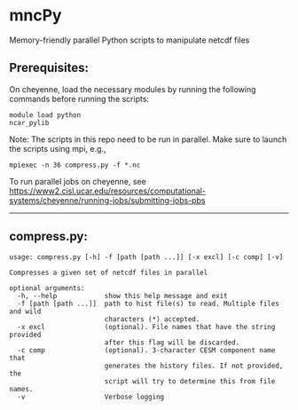# mncPy
Memory-friendly parallel Python scripts to manipulate netcdf files

## Prerequisites:

On cheyenne, load the necessary modules by running the following commands before running the scripts:
```
module load python
ncar_pylib
```

Note: The scripts in this repo need to be run in parallel. Make sure to launch the scripts using mpi, e.g.,

```
mpiexec -n 36 compress.py -f *.nc
```

To run parallel jobs on cheyenne, see https://www2.cisl.ucar.edu/resources/computational-systems/cheyenne/running-jobs/submitting-jobs-pbs


------------

## compress.py:
```
usage: compress.py [-h] -f [path [path ...]] [-x excl] [-c comp] [-v]

Compresses a given set of netcdf files in parallel

optional arguments:
  -h, --help            show this help message and exit
  -f [path [path ...]]  path to hist file(s) to read. Multiple files and wild
                        characters (*) accepted.
  -x excl               (optional). File names that have the string provided
                        after this flag will be discarded.
  -c comp               (optional). 3-character CESM component name that
                        generates the history files. If not provided, the
                        script will try to determine this from file names.
  -v                    Verbose logging
```
